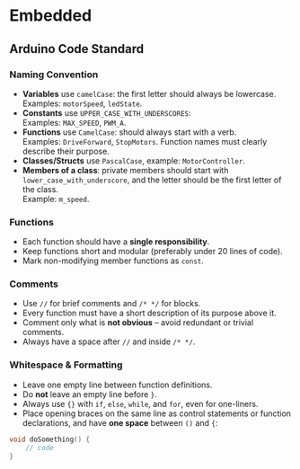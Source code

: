 # Embedded

## Arduino Code Standard

### Naming Convention
- **Variables** use `camelCase`: the first letter should always be lowercase.  
  Examples: `motorSpeed`, `ledState`.
- **Constants** use `UPPER_CASE_WITH_UNDERSCORES`:  
  Examples: `MAX_SPEED`, `PWM_A`.
- **Functions** use `CamelCase`: should always start with a verb.  
  Examples: `DriveForward`, `StopMotors`. Function names must clearly describe their purpose.
- **Classes/Structs** use `PascalCase`, example: `MotorController`.
- **Members of a class**: private members should start with `lower_case_with_underscore`, and the letter should be the first letter of the class.  
  Example: `m_speed`.

### Functions
- Each function should have a **single responsibility**.
- Keep functions short and modular (preferably under 20 lines of code).
- Mark non-modifying member functions as `const`.

### Comments
- Use `//` for brief comments and `/* */` for blocks.
- Every function must have a short description of its purpose above it.
- Comment only what is **not obvious** – avoid redundant or trivial comments.
- Always have a space after `//` and inside `/* */`.

### Whitespace & Formatting
- Leave one empty line between function definitions.
- Do **not** leave an empty line before `}`.
- Always use `{}` with `if`, `else`, `while`, and `for`, even for one-liners.
- Place opening braces on the same line as control statements or function declarations, and have **one space** between `()` and `{`:

```cpp
void doSomething() {
    // code
}
